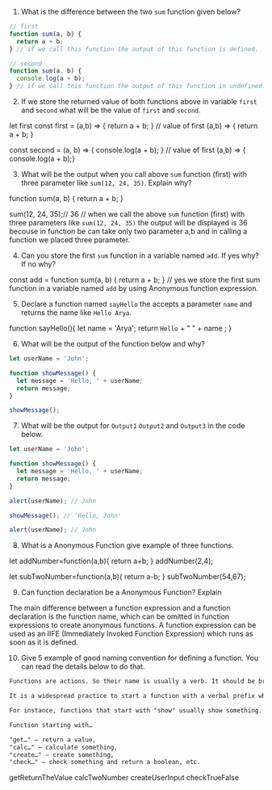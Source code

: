 1. What is the difference between the two `sum` function given below?

```js
// first
function sum(a, b) {
  return a + b;
} // if we call this function the output of this function is defined.

// second
function sum(a, b) {
  console.log(a + b);
} // if we call this function the output of this function in undefined.
```

2. If we store the returned value of both functions above in variable `first` and `second` what will be the value of `first` and `second`.

 let first
  const first = (a,b) => {
    return a + b;
  } // value of first (a,b) => { return a + b; }

  const second = (a, b) => {
    console.log(a + b);
  } // value of first (a,b) => { console.log(a + b);}


3. What will be the output when you call above `sum` function (first) with three parameter like `sum(12, 24, 35)`. Explain why?


function sum(a, b) {
  return a + b;
}

sum(12, 24, 35);// 36 // when we call the above `sum` function (first) with three parameters like `sum(12, 24, 35)` the output will be displayed is 36 becouse in function be can take only two parameter a,b and in calling a function we placed three parameter.

4. Can you store the first `sum` function in a variable named `add`. If yes why? If no why?

const add = function sum(a, b) {
  return a + b;
}  // yes we store the first sum function in a variable named `add` by using Anonymous function expression.


5. Declare a function named `sayHello` the accepts a parameter `name` and returns the name like `Hello Arya`.

function sayHello(){
  let name = 'Arya';
  return `Hello` + " " + name ;
}

6. What will be the output of the function below and why?

```js
let userName = 'John';

function showMessage() {
  let message = 'Hello, ' + userName;
  return message;
}

showMessage();
```

7. What will be the output for `Output1` `Output2` and `Output3` in the code below.

```js
let userName = 'John';

function showMessage() {
  let message = 'Hello, ' + userName;
  return message;
}

alert(userName); // John

showMessage(); // 'Hello, John'

alert(userName); // John
```

8. What is a Anonymous Function give example of three functions.

let addNumber=function(a,b){
  return a+b;
}
addNumber(2,4);

let subTwoNumber=function(a,b){
  return a-b;
}
subTwoNumber(54,67);

9. Can function declaration be a Anonymous Function? Explain

The main difference between a function expression and a function declaration is the function name, which can be omitted in function expressions to create anonymous functions. A function expression can be used as an IIFE (Immediately Invoked Function Expression) which runs as soon as it is defined.

10. Give 5 example of good naming convention for defining a function. You can read the details below to do that.

```md
Functions are actions. So their name is usually a verb. It should be brief, as accurate as possible and describe what the function does, so that someone reading the code gets an indication of what the function does.

It is a widespread practice to start a function with a verbal prefix which vaguely describes the action. There must be an agreement within the team on the meaning of the prefixes.

For instance, functions that start with "show" usually show something.

Function starting with…

"get…" – return a value,
"calc…" – calculate something,
"create…" – create something,
"check…" – check something and return a boolean, etc.
```
getReturnTheValue
calcTwoNumber
createUserInput
checkTrueFalse